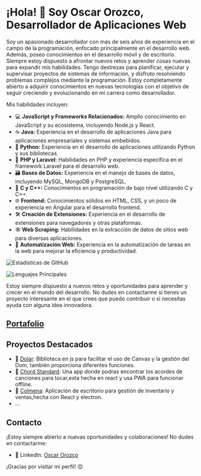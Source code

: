 # ¡Hola! 👋 Soy Oscar Orozco, Desarrollador de Aplicaciones Web

Soy un apasionado desarrollador con más de seis años de experiencia en el campo de la programación, enfocado principalmente en el desarrollo web. Además, poseo conocimientos en el desarrollo móvil y de escritorio. Siempre estoy dispuesto a afrontar nuevos retos y aprender cosas nuevas para expandir mis habilidades. Tengo destrezas para planificar, ejecutar y supervisar proyectos de sistemas de información, y disfruto resolviendo problemas complejos mediante la programación. Estoy completamente abierto a adquirir conocimientos en nuevas tecnologías con el objetivo de seguir creciendo y evolucionando en mi carrera como desarrollador.

Mis habilidades incluyen:

- 💻 **JavaScript y Frameworks Relacionados:** Amplio conocimiento en JavaScript y su ecosistema, incluyendo Node.js y React.
- ☕ **Java:** Experiencia en el desarrollo de aplicaciones Java para aplicaciones empresariales y sistemas embebidos.
- 🐍 **Python:** Experiencia en el desarrollo de aplicaciones utilizando Python y sus bibliotecas.
- 🚀 **PHP y Laravel:** Habilidades en PHP y experiencia específica en el framework Laravel para el desarrollo web.
- 🗃️ **Bases de Datos:** Experiencia en el manejo de bases de datos, incluyendo MySQL, MongoDB y PostgreSQL.
- 🔧 **C y C++:** Conocimientos en programación de bajo nivel utilizando C y C++.
- 🌐 **Frontend:** Conocimientos sólidos en HTML, CSS, y un poco de experiencia en Angular para el desarrollo frontend.
- 🛠️ **Creación de Extensiones:** Experiencia en el desarrollo de extensiones para navegadores y otras plataformas.
- 🕸️ **Web Scraping:** Habilidades en la extracción de datos de sitios web para diversas aplicaciones.
- 🤖 **Automatización Web:** Experiencia en la automatización de tareas en la web para mejorar la eficiencia y productividad.
  
![Estadísticas de GitHub](https://github-readme-stats.vercel.app/api?username=OrozcoOscar&theme=tokyonight&show_icons=true)

![Lenguajes Principales](https://github-readme-stats.vercel.app/api/top-langs/?username=OrozcoOscar&layout=compact&theme=tokyonight)

Estoy siempre dispuesto a nuevos retos y oportunidades para aprender y crecer en el mundo del desarrollo. No dudes en contactarme si tienes un proyecto interesante en el que crees que puedo contribuir o si necesitas ayuda con alguna idea innovadora.
## [Portafolio](https://portafolio-oscar-orozco.netlify.app/)


## Proyectos Destacados

- 📱 [Dolar](https://github.com/OrozcoOscar/Dolar): Biblioteca en js para facilitar el uso de Canvas y la gestión del Dom, también proporciona diferentes funciones.
- 📱 [Chord Standard](https://chordstandard.onrender.com/): Una app donde podras encontrar los acordes de canciones para tocar,esta hecha en react y usa PWA para funcionar offline.
- 📱 [Colmena](https://orozcooscar.github.io/colmena/): Aplicación de escritorio para gestión de inventario y ventas,hecha con React y electron.
- ...

## Contacto

¡Estoy siempre abierto a nuevas oportunidades y colaboraciones! No dudes en contactarme:

- 💼 LinkedIn: [Oscar Orozco](https://www.linkedin.com/in/oscarorozcopacheco/)

¡Gracias por visitar mi perfil! 😊

